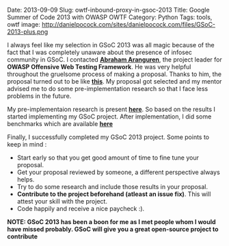 Date: 2013-09-09
Slug: owtf-inbound-proxy-in-gsoc-2013
Title: Google Summer of Code 2013 with OWASP OWTF
Category: Python
Tags: tools, owtf
image: http://danielpocock.com/sites/danielpocock.com/files/GSoC-2013-plus.png

I always feel like my selection in GSoC 2013 was all magic because of the fact that I was
completely unaware about the presence of infosec community in GSoC. I contacted
[**Abraham Aranguren**](http://blog.7-a.org), the project leader for **OWASP Offensive Web Testing Framework**.
He was very helpful throughout the gruelsome process of making a proposal. Thanks to him,
the proposal turned out to be like [**this**](http://www.google-melange.com/gsoc/proposal/review/google/gsoc2013/tunnelshade/5785905063264256).
My proposal got selected and my mentor advised me to do some pre-implementation research
so that I face less problems in the future.

My pre-implementaion research is present [**here**](https://docs.google.com/document/d/1_iaOYaiSya83uxiecYhCJYBwQPubCWs463DJebNOqcQ/).
So based on the results I started implementing my GSoC project. After implementation, I did
some benchmarks which are available [**here**](https://docs.google.com/document/d/1TdV667Uh3Fq272Wl8upzWi3c45-8E1tTVLcYPmc6yPM/)

Finally, I successfully completed my GSoC 2013 project. Some points to keep in mind :

- Start early so that you get good amount of time to fine tune your proposal.
- Get your proposal reviewed by someone, a different perspective always helps.
- Try to do some research and include those results in your proposal.
- **Contribute to the project beforehand (atleast an issue fix)**. This will attest your skill with the project.
- Code happily and receive a nice paycheck :).

**NOTE: GSoC 2013 has been a boon for me as I met people whom I would have missed probably.
GSoC will give you a great open-source project to contribute**

